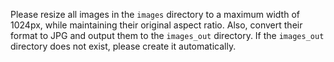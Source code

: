 Please resize all images in the `images` directory to a maximum width of 1024px, while maintaining their original aspect ratio. Also, convert their format to JPG and output them to the `images_out` directory. If the `images_out` directory does not exist, please create it automatically.